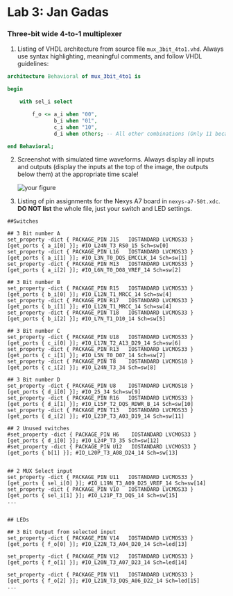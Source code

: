 # Lab 3: Jan Gadas

### Three-bit wide 4-to-1 multiplexer

1. Listing of VHDL architecture from source file `mux_3bit_4to1.vhd`. Always use syntax highlighting, meaningful comments, and follow VHDL guidelines:

```vhdl
architecture Behavioral of mux_3bit_4to1 is

begin

    with sel_i select

        f_o <= a_i when "00",
               b_i when "01",
               c_i when "10",
               d_i when others; -- All other combinations (Only 11 because of 2 Bit MUX sel input)

end Behavioral;
```

2. Screenshot with simulated time waveforms. Always display all inputs and outputs (display the inputs at the top of the image, the outputs below them) at the appropriate time scale!

   ![your figure]()

3. Listing of pin assignments for the Nexys A7 board in `nexys-a7-50t.xdc`. **DO NOT list** the whole file, just your switch and LED settings.

```shell
##Switches

## 3 Bit number A
set_property -dict { PACKAGE_PIN J15   IOSTANDARD LVCMOS33 } [get_ports { a_i[0] }]; #IO_L24N_T3_RS0_15 Sch=sw[0]
set_property -dict { PACKAGE_PIN L16   IOSTANDARD LVCMOS33 } [get_ports { a_i[1] }]; #IO_L3N_T0_DQS_EMCCLK_14 Sch=sw[1]
set_property -dict { PACKAGE_PIN M13   IOSTANDARD LVCMOS33 } [get_ports { a_i[2] }]; #IO_L6N_T0_D08_VREF_14 Sch=sw[2]

## 3 Bit number B
set_property -dict { PACKAGE_PIN R15   IOSTANDARD LVCMOS33 } [get_ports { b_i[0] }]; #IO_L12N_T1_MRCC_14 Sch=sw[4]
set_property -dict { PACKAGE_PIN R17   IOSTANDARD LVCMOS33 } [get_ports { b_i[1] }]; #IO_L12N_T1_MRCC_14 Sch=sw[4]
set_property -dict { PACKAGE_PIN T18   IOSTANDARD LVCMOS33 } [get_ports { b_i[2] }]; #IO_L7N_T1_D10_14 Sch=sw[5]

## 3 Bit number C
set_property -dict { PACKAGE_PIN U18   IOSTANDARD LVCMOS33 } [get_ports { c_i[0] }]; #IO_L17N_T2_A13_D29_14 Sch=sw[6]
set_property -dict { PACKAGE_PIN R13   IOSTANDARD LVCMOS33 } [get_ports { c_i[1] }]; #IO_L5N_T0_D07_14 Sch=sw[7]
set_property -dict { PACKAGE_PIN T8    IOSTANDARD LVCMOS18 } [get_ports { c_i[2] }]; #IO_L24N_T3_34 Sch=sw[8]

## 3 Bit number D
set_property -dict { PACKAGE_PIN U8    IOSTANDARD LVCMOS18 } [get_ports { d_i[0] }]; #IO_25_34 Sch=sw[9]
set_property -dict { PACKAGE_PIN R16   IOSTANDARD LVCMOS33 } [get_ports { d_i[1] }]; #IO_L15P_T2_DQS_RDWR_B_14 Sch=sw[10]
set_property -dict { PACKAGE_PIN T13   IOSTANDARD LVCMOS33 } [get_ports { d_i[2] }]; #IO_L23P_T3_A03_D19_14 Sch=sw[11]

## 2 Unused switches
#set_property -dict { PACKAGE_PIN H6    IOSTANDARD LVCMOS33 } [get_ports { d_i[0] }]; #IO_L24P_T3_35 Sch=sw[12]
#set_property -dict { PACKAGE_PIN U12   IOSTANDARD LVCMOS33 } [get_ports { b[1] }]; #IO_L20P_T3_A08_D24_14 Sch=sw[13]


## 2 MUX Select input
set_property -dict { PACKAGE_PIN U11   IOSTANDARD LVCMOS33 } [get_ports { sel_i[0] }]; #IO_L19N_T3_A09_D25_VREF_14 Sch=sw[14]
set_property -dict { PACKAGE_PIN V10   IOSTANDARD LVCMOS33 } [get_ports { sel_i[1] }]; #IO_L21P_T3_DQS_14 Sch=sw[15]
...


## LEDs

## 3 Bit Output from selected input
set_property -dict { PACKAGE_PIN V14   IOSTANDARD LVCMOS33 } [get_ports { f_o[0] }]; #IO_L22N_T3_A04_D20_14 Sch=led[13]

set_property -dict { PACKAGE_PIN V12   IOSTANDARD LVCMOS33 } [get_ports { f_o[1] }]; #IO_L20N_T3_A07_D23_14 Sch=led[14]

set_property -dict { PACKAGE_PIN V11   IOSTANDARD LVCMOS33 } [get_ports { f_o[2] }]; #IO_L21N_T3_DQS_A06_D22_14 Sch=led[15]
...
```
